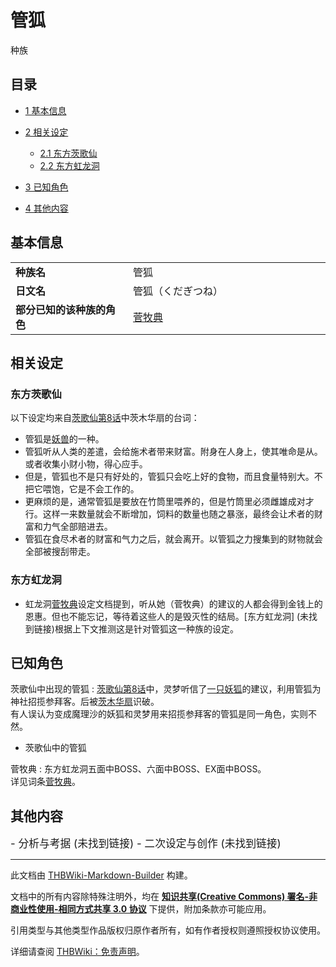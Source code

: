 # 管狐

<!-- source html: G:\repos\THBWiki-Markdown-Builder\THBWikiMarkdown\Temp\main\0\07\ns0%3A%E7%AE%A1%E7%8B%90.html -->

种族


## 目录

- [1 基本信息](#基本信息)
- [2 相关设定](#相关设定)

  - [2.1 东方茨歌仙](#东方茨歌仙)
  - [2.2 东方虹龙洞](#东方虹龙洞)



- [3 已知角色](#已知角色)
- [4 其他内容](#其他内容)





## 基本信息

<table>
<tbody><tr><td style="width:180px"><b>种族名</b></td><td style="min-width:300px">管狐</td></tr><tr><td><b>日文名</b></td><td>管狐（くだぎつね）</td></tr><tr><td><b>部分已知的该种族的角色</b></td><td><a href="./菅牧典.md" title="菅牧典">菅牧典</a></td></tr></tbody></table>



## 相关设定

### 东方茨歌仙
  
以下设定均来自[茨歌仙第8话](./东方茨歌仙-第八话.md)中茨木华扇的台词：
  

- 管狐是[妖兽](./妖兽.md)的一种。
- 管狐听从人类的差遣，会给施术者带来财富。附身在人身上，使其唯命是从。或者收集小财小物，得心应手。
- 但是，管狐也不是只有好处的，管狐只会吃上好的食物，而且食量特别大。不把它喂饱，它是不会工作的。
- 更麻烦的是，通常管狐是要放在竹筒里喂养的，但是竹筒里必须雌雄成对才行。这样一来数量就会不断增加，饲料的数量也随之暴涨，最终会让术者的财富和力气全部赔进去。
- 管狐在食尽术者的财富和气力之后，就会离开。以管狐之力搜集到的财物就会全部被搜刮带走。


### 东方虹龙洞
- 虹龙洞[菅牧典](./菅牧典.md)设定文档提到，听从她（菅牧典）的建议的人都会得到金钱上的恩惠。但也不能忘记，等待着这些人的是毁灭性的结局。&#91;东方虹龙洞&#93; (未找到链接)根据上下文推测这是针对管狐这一种族的设定。


## 已知角色
茨歌仙中出现的管狐
: [茨歌仙第8话](./东方茨歌仙-第八话.md)中，灵梦听信了[一只妖狐](./假扮魔理沙的妖狐.md)的建议，利用管狐为神社招揽参拜客。后被[茨木华扇](./茨木华扇.md)识破。  
有人误认为变成魔理沙的妖狐和灵梦用来招揽参拜客的管狐是同一角色，实则不然。

- [](./文件-茨歌仙中的管狐.jpg.md)茨歌仙中的管狐

菅牧典
: 东方虹龙洞五面中BOSS、六面中BOSS、EX面中BOSS。  
详见词条[菅牧典](./菅牧典.md)。


## 其他内容
  
<big>
</big>  
<big>- 分析与考据 (未找到链接)
- 二次设定与创作 (未找到链接)
</big><big></big>  
<big></big>
  





---

此文档由 [THBWiki-Markdown-Builder](https://github.com/Delsin-Yu/THBWiki-Markdown-Builder) 构建。

文档中的所有内容除特殊注明外，均在 [**知识共享(Creative Commons) 署名-非商业性使用-相同方式共享 3.0 协议**](https://creativecommons.org/licenses/by-sa/3.0/deed.zh-hans) 下提供，附加条款亦可能应用。

引用类型与其他类型作品版权归原作者所有，如有作者授权则遵照授权协议使用。

详细请查阅 [THBWiki：免责声明](https://thbwiki.cc/THBWiki:%E5%85%8D%E8%B4%A3%E5%A3%B0%E6%98%8E)。


